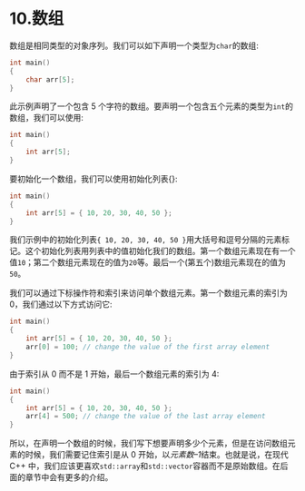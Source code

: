 # 10.数组

数组是相同类型的对象序列。我们可以如下声明一个类型为`char`的数组:

```cpp
int main()
{
    char arr[5];
}

```

此示例声明了一个包含 5 个字符的数组。要声明一个包含五个元素的类型为`int`的数组，我们可以使用:

```cpp
int main()
{
    int arr[5];
}

```

要初始化一个数组，我们可以使用初始化列表{}:

```cpp
int main()
{
    int arr[5] = { 10, 20, 30, 40, 50 };
}

```

我们示例中的初始化列表`{ 10, 20, 30, 40, 50 }`用大括号和逗号分隔的元素标记。这个初始化列表用列表中的值初始化我们的数组。第一个数组元素现在有一个值`10`；第二个数组元素现在的值为`20`等。最后一个(第五个)数组元素现在的值为`50`。

我们可以通过下标操作符和索引来访问单个数组元素。第一个数组元素的索引为 0，我们通过以下方式访问它:

```cpp
int main()
{
    int arr[5] = { 10, 20, 30, 40, 50 };
    arr[0] = 100; // change the value of the first array element
}

```

由于索引从 0 而不是 1 开始，最后一个数组元素的索引为 4:

```cpp
int main()
{
    int arr[5] = { 10, 20, 30, 40, 50 };
    arr[4] = 500; // change the value of the last array element
}

```

所以，在声明一个数组的时候，我们写下想要声明多少个元素，但是在访问数组元素的时候，我们需要记住索引是从 0 开始，以*元素数–1*结束。也就是说，在现代 C++ 中，我们应该更喜欢`std::array`和`std::vector`容器而不是原始数组。在后面的章节中会有更多的介绍。